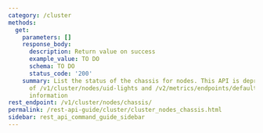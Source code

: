 ```yaml
---
category: /cluster
methods:
  get:
    parameters: []
    response_body:
      description: Return value on success
      example_value: TO DO
      schema: TO DO
      status_code: '200'
    summary: List the status of the chassis for nodes. This API is deprecated in favor
      of /v1/cluster/nodes/uid-lights and /v2/metrics/endpoints/default/data for PSU
      information
rest_endpoint: /v1/cluster/nodes/chassis/
permalink: /rest-api-guide/cluster/cluster_nodes_chassis.html
sidebar: rest_api_command_guide_sidebar
---
```

